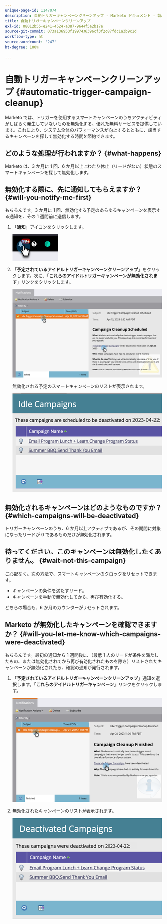 ```yaml
---
unique-page-id: 1147074
description: 自動トリガーキャンペーンクリーンアップ - Marketo ドキュメント - 製品ドキュメント
title: 自動トリガーキャンペーンクリーンアップ
exl-id: 08012b55-e241-4524-a387-9644f5a2b17e
source-git-commit: 073a136953f1997436396cf3f2c87fdc1a3b9c1d
workflow-type: ht
source-wordcount: '247'
ht-degree: 100%

---
```


# 自動トリガーキャンペーンクリーンアップ {#automatic-trigger-campaign-cleanup}

Marketo では、トリガーを使用するスマートキャンペーンのうちアクティビティがしばらく発生していないものを無効化する、優れた無料サービスを提供しています。これにより、システム全体のパフォーマンスが向上するとともに、該当するキャンペーンを探して無効化する時間を節約できます。

## どのような処理が行われますか？ {#what-happens}

Marketo は、3 か月に 1 回、6 か月以上にわたり休止（リードがない）状態のスマートキャンペーンを探して無効化します。

## 無効化する際に、先に通知してもらえますか？ {#will-you-notify-me-first}

もちろんです。3 か月に 1 回、無効化する予定のあらゆるキャンペーンを表示する通知を、その 1 週間前に送信します。

1. 「**通知**」アイコンをクリックします。

   ![](assets/automatic-trigger-campaign-cleanup-1.png)

1. 「**予定されているアイドルトリガーキャンペーンクリーンアップ**」をクリックします。次に、「**これらのアイドルトリガーキャンペーンが無効化されます**」リンクをクリックします。

   ![](assets/automatic-trigger-campaign-cleanup-2.png)

   無効化される予定のスマートキャンペーンのリストが表示されます。

   ![](assets/automatic-trigger-campaign-cleanup-3.png)

## 無効化されるキャンペーンはどのようなものですか？ {#which-campaigns-will-be-deactivated}

トリガーキャンペーンのうち、6 か月以上アクティブであるが、その期間に対象になったリードが 0 であるものだけが無効化されます。

## 待ってください。このキャンペーンは無効化したくありません。 {#wait-not-this-campaign}

ご心配なく。次の方法で、スマートキャンペーンのクロックをリセットできます。

* キャンペーンの条件を満たすリード。
* キャンペーンを手動で無効化してから、再び有効化する。

どちらの場合も、6 か月のカウンターがリセットされます。

## Marketo が無効化したキャンペーンを確認できますか？ {#will-you-let-me-know-which-campaigns-were-deactivated}

もちろんです。最初の通知から 1 週間後に、（最低 1 人のリードが条件を満たしたもの、または無効化されてから再び有効化されたものを除き）リストされたキャンペーンが無効化されたら、確認の通知が発行されます。

1. 「**予定されているアイドルトリガーキャンペーンクリーンアップ**」通知を選択します。「**これらのアイドルトリガーキャンペーン**」リンクをクリックします。

   ![](assets/automatic-trigger-campaign-cleanup-4.png)

1. 無効化されたキャンペーンのリストが表示されます。

   ![](assets/automatic-trigger-campaign-cleanup-5.png)
